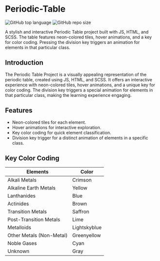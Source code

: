 # Periodic-Table

![GitHub top language](https://img.shields.io/github/languages/top/A-nshuman/Periodic-Table?color=rgb(247,223,30))
![GitHub repo size](https://img.shields.io/github/repo-size/A-nshuman/Periodic-Table?color=darkgreen)

A stylish and interactive Periodic Table project built with JS, HTML, and SCSS. The table features neon-colored tiles, hover animations, and a key for color coding. Pressing the division key triggers an animation for elements in that particular class.

## Introduction
The Periodic Table Project is a visually appealing representation of the periodic table, created using JS, HTML, and SCSS. It offers an interactive experience with neon-colored tiles, hover animations, and a unique key for color coding. The division key triggers a special animation for elements in that particular class, making the learning experience engaging.

## Features
- Neon-colored tiles for each element.
- Hover animations for interactive exploration.
- Key color coding for quick element classification.
- Division key trigger for a distinct animation of elements in a specific class.

## Key Color Coding

| Elements                   | Color          |
|--------------------------- | -------------- |
| Alkali Metals              | Crimson        |
| Alkaline Earth Metals      | Yellow         |
| Lanthanides                | Blue           |
| Actinides                  | Brown          |
| Transition Metals          | Saffron        |
| Post-Transition Metals     | Lime           |
| Metalloids                 | Lightskyblue   |
| Other Metals (Non-Metal)   | Greenyellow    |
| Noble Gases                | Cyan           |
| Unknown                    | Gray           |
